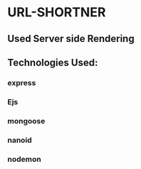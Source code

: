 # URL-SHORTNER

## Used Server side Rendering

## Technologies Used:
###  express
###  Ejs
###  mongoose
###  nanoid
###  nodemon
